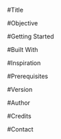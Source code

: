#Title

#Objective

#Getting Started

#Built With

#Inspiration

#Prerequisites

#Version

#Author

#Credits

#Contact
